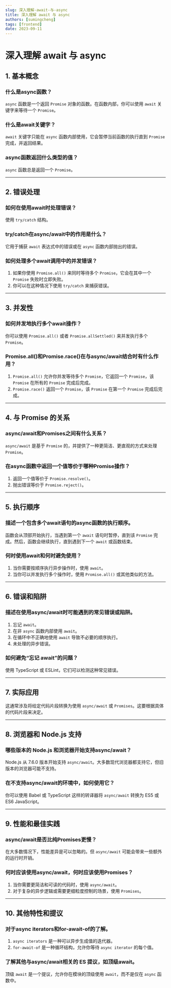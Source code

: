```yaml
---
slug: 深入理解-await-与-async
title: 深入理解 await 与 async
authors: [sumingcheng]
tags: [frontend]
date: 2023-09-11
---
```


# 深入理解 await 与 async



 

## 1. 基本概念  
### 什么是async函数？  

`async` 函数是一个返回 `Promise` 对象的函数。在函数内部，你可以使用 `await` 关键字来等待一个 `Promise`。

### 什么是await关键字？  

`await` 关键字只能在 `async` 函数内部使用，它会暂停当前函数的执行直到 `Promise` 完成，并返回结果。

### async函数返回什么类型的值？  

`async` 函数总是返回一个 `Promise`。

---

## 2. 错误处理  
### 如何在使用await时处理错误？  

使用 `try/catch` 结构。

### try/catch在async/await中的作用是什么？  

它用于捕获 `await` 表达式中的错误或在 `async` 函数内部抛出的错误。

### 如何处理多个await调用中的并发错误？  

1. 如果你使用 `Promise.all()` 来同时等待多个 `Promise`，它会在其中一个 `Promise` 失败时立即失败。
2. 你可以在这种情况下使用 `try/catch` 来捕获错误。

---

## 3. 并发性  
### 如何并发地执行多个await操作？  

你可以使用 `Promise.all()` 或者 `Promise.allSettled()` 来并发执行多个 `Promise`。

### Promise.all()和Promise.race()在与async/await结合时有什么作用？  

1. `Promise.all()` 允许你并发等待多个 `Promise`，它返回一个 `Promise`，该 `Promise` 在所有的 `Promise` 完成后完成。
2. `Promise.race()` 返回一个 `Promise`，该 `Promise` 在第一个 `Promise` 完成后完成。

---

## 4. 与 Promise 的关系  
### async/await和Promises之间有什么关系？  

`async/await` 是基于 `Promise` 的，并提供了一种更简洁、更直观的方式来处理 `Promise`。

### 在async函数中返回一个值等价于哪种Promise操作？  

1. 返回一个值等价于 `Promise.resolve()`。
2. 抛出错误等价于 `Promise.reject()`。

---

## 5. 执行顺序  
### 描述一个包含多个await语句的async函数的执行顺序。  

函数会从顶部开始执行，当遇到第一个 `await` 语句时暂停，直到该 `Promise` 完成。然后，函数会继续执行，直到遇到下一个 `await` 或函数结束。

### 何时使用await和何时避免使用？  

1. 当你需要按顺序执行异步操作时，使用 `await`。
2. 当你可以并发执行多个操作时，使用 `Promise.all()` 或其他类似的方法。

---

## 6. 错误和陷阱  
### 描述在使用async/await时可能遇到的常见错误或陷阱。  

1. 忘记 `await`。
2. 在非 `async` 函数内部使用 `await`。
3. 在循环中不正确地使用 `await` 导致不必要的顺序执行。
4. 未处理的异步错误。

### 如何避免“忘记 await”的问题？  

使用 TypeScript 或 ESLint，它们可以检测这种常见错误。

---

## 7. 实际应用  

这通常涉及将给定代码片段转换为使用 `async/await` 或 `Promises`。这要根据具体的代码片段来决定。

---

## 8. 浏览器和 Node.js 支持  
### 哪些版本的 Node.js 和浏览器开始支持async/await？  

Node.js 从 7.6.0 版本开始支持 `async/await`。大多数现代浏览器都支持它，但旧版本的浏览器可能不支持。

### 在不支持async/await的环境中，如何使用它？  

你可以使用 Babel 或 TypeScript 这样的转译器将 `async/await` 转换为 ES5 或 ES6 JavaScript。

---

## 9. 性能和最佳实践  
### async/await是否比纯Promises更慢？  

在大多数情况下，性能差异是可以忽略的。但 `async/await` 可能会带来一些额外的运行时开销。

### 何时应该使用async/await，何时应该使用Promises？  

1. 当你需要更简洁和可读的代码时，使用 `async/await`。
2. 对于复杂的异步逻辑或需要更细粒度控制的场景，使用 `Promises`。

---

## 10. 其他特性和提议  
### 对于async iterators和for-await-of的了解。  

1. `async iterators` 是一种可以异步生成值的迭代器。
2. `for-await-of` 是一种循环结构，允许你等待 `async iterator` 的每个值。

### 了解其他与async/await相关的 ES 提议，如顶级await。  

顶级 `await` 是一个提议，允许你在模块的顶级使用 `await`，而不是仅在 `async` 函数中。
